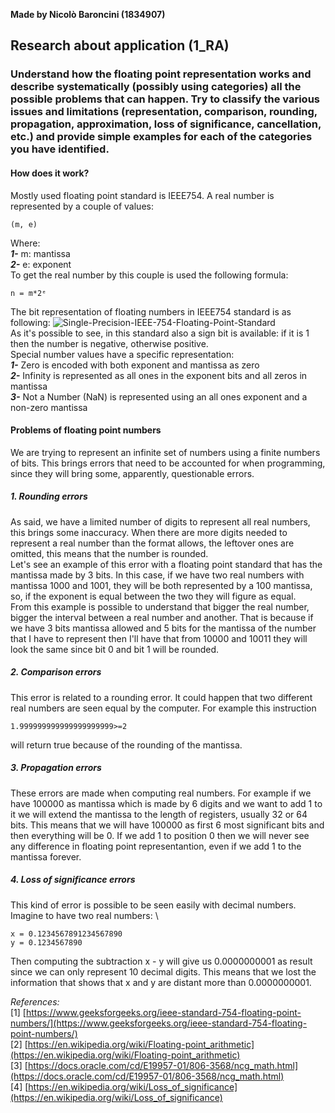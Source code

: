 **Made by Nicolò Baroncini (1834907)**

## Research about application (1_RA)
### Understand how the floating point representation works and describe systematically (possibly using categories) all the possible problems that can happen. Try to classify the various issues and limitations (representation, comparison, rounding, propagation, approximation, loss of significance, cancellation, etc.) and provide simple examples for each of the categories you have identified.

#### How does it work?
Mostly used floating point standard is IEEE754. A real number is represented by a couple of values:
```
(m, e)
```
Where: \
***1-*** m: mantissa \
***2-*** e: exponent \
To get the real number by this couple is used the following formula: 
```
n = m*2ᵉ 
```
The bit representation of floating numbers in IEEE754 standard is as following:
![Single-Precision-IEEE-754-Floating-Point-Standard](https://user-images.githubusercontent.com/78324346/135763086-01f79db7-b86b-489c-9d6c-614fab795b82.jpg) \
As it's possible to see, in this standard also a sign bit is available: if it is 1 then the number is negative, otherwise positive.\
Special number values have a specific representation:\
***1-*** Zero is encoded with both exponent and mantissa as zero \
***2-*** Infinity is represented as all ones in the exponent bits and all zeros in mantissa \
***3-*** Not a Number (NaN) is represented using an all ones exponent and a non-zero mantissa

#### Problems of floating point numbers
We are trying to represent an infinite set of numbers using a finite numbers of bits. This brings errors that need to be accounted for when programming, since they will bring some, apparently, questionable errors.

##### 1. Rounding errors
As said, we have a limited number of digits to represent all real numbers, this brings some inaccuracy. When there are more digits needed to represent a real number than the format allows, the leftover ones are omitted, this means that the number is rounded.\
Let's see an example of this error with a floating point standard that has the mantissa made by 3 bits. In this case, if we have two real numbers with mantissa 1000 and 1001, they will be both represented by a 100 mantissa, so, if the exponent is equal between the two they will figure as equal. \
From this example is possible to understand that bigger the real number, bigger the interval between a real number and another. That is because if we have 3 bits mantissa allowed and 5 bits for the mantissa of the number that I have to represent then I'll have that from 10000 and 10011 they will look the same since bit 0 and bit 1 will be rounded.

##### 2. Comparison errors
This error is related to a rounding error. It could happen that two different real numbers are seen equal by the computer.
For example this instruction
```
1.999999999999999999999>=2
```
will return true because of the rounding of the mantissa.

##### 3. Propagation errors
These errors are made when computing real numbers. For example if we have 100000 as mantissa which is made by 6 digits and we want to add 1 to it we will extend the mantissa to the length of registers, usually 32 or 64 bits. This means that we will have 100000 as first 6 most significant bits and then everything will be 0. If we add 1 to position 0 then we will never see any difference in floating point representantion, even if we add 1 to the mantissa forever. 

##### 4. Loss of significance errors
This kind of error is possible to be seen easily with decimal numbers. \
Imagine to have two real numbers: \
```
x = 0.1234567891234567890 
y = 0.1234567890 
```
Then computing the subtraction x - y will give us 0.0000000001 as result since we can only represent 10 decimal digits. This means that we lost the information that shows that x and y are distant more than 0.0000000001.

*References:* \
[1] [https://www.geeksforgeeks.org/ieee-standard-754-floating-point-numbers/](https://www.geeksforgeeks.org/ieee-standard-754-floating-point-numbers/) \
[2] [https://en.wikipedia.org/wiki/Floating-point_arithmetic](https://en.wikipedia.org/wiki/Floating-point_arithmetic) \
[3] [https://docs.oracle.com/cd/E19957-01/806-3568/ncg_math.html](https://docs.oracle.com/cd/E19957-01/806-3568/ncg_math.html) \
[4] [https://en.wikipedia.org/wiki/Loss_of_significance](https://en.wikipedia.org/wiki/Loss_of_significance) 
